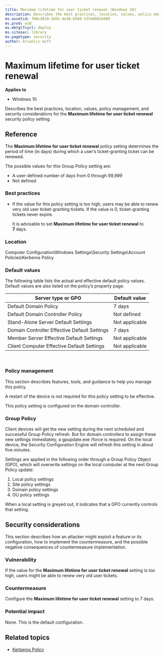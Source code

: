 ```yaml
---
title: Maximum lifetime for user ticket renewal (Windows 10)
description: Describes the best practices, location, values, policy management, and security considerations for the Maximum lifetime for user ticket renewal security policy setting.
ms.assetid: f88cd819-3dd1-4e38-b560-13fe6881b609
ms.prod: w10
ms.mktglfcycl: deploy
ms.sitesec: library
ms.pagetype: security
author: brianlic-msft
---
```


# Maximum lifetime for user ticket renewal

**Applies to**
-   Windows 10

Describes the best practices, location, values, policy management, and security considerations for the **Maximum lifetime for user ticket renewal** security policy setting.

## Reference

The **Maximum lifetime for user ticket renewal** policy setting determines the period of time (in days) during which a user’s ticket-granting ticket can be renewed.

The possible values for this Group Policy setting are:

-   A user-defined number of days from 0 through 99,999
-   Not defined

### Best practices

-   If the value for this policy setting is too high, users may be able to renew very old user ticket-granting tickets. If the value is 0, ticket-granting tickets never expire.

    It is advisable to set **Maximum lifetime for user ticket renewal** to **7** days.

### Location

Computer Configuration\\Windows Settings\\Security Settings\\Account Policies\\Kerberos Policy

### Default values

The following table lists the actual and effective default policy values. Default values are also listed on the policy’s property page.

| Server type or GPO | Default value |
| - | - |
| Default Domain Policy| 7 days| 
| Default Domain Controller Policy| Not defined| 
| Stand-Alone Server Default Settings | Not applicable| 
| Domain Controller Effective Default Settings | 7 days| 
| Member Server Effective Default Settings | Not applicable| 
| Client Computer Effective Default Settings | Not applicable| 
 
### Policy management

This section describes features, tools, and guidance to help you manage this policy.

A restart of the device is not required for this policy setting to be effective.

This policy setting is configured on the domain controller.

### Group Policy

Client devices will get the new setting during the next scheduled and successful Group Policy refresh. But for domain controllers to assign these new settings immediately, a gpupdate.exe /force is required. On the local device, the Security Configuration Engine will refresh this setting in about five minutes.

Settings are applied in the following order through a Group Policy Object (GPO), which will overwrite settings on the local computer at the next Group Policy update:

1.  Local policy settings
2.  Site policy settings
3.  Domain policy settings
4.  OU policy settings

When a local setting is greyed out, it indicates that a GPO currently controls that setting.

## Security considerations

This section describes how an attacker might exploit a feature or its configuration, how to implement the countermeasure, and the possible negative consequences of countermeasure implementation.

### Vulnerability

If the value for the **Maximum lifetime for user ticket renewal** setting is too high, users might be able to renew very old user tickets.

### Countermeasure

Configure the **Maximum lifetime for user ticket renewal** setting to 7 days.

### Potential impact

None. This is the default configuration.

## Related topics

- [Kerberos Policy](kerberos-policy.md)
